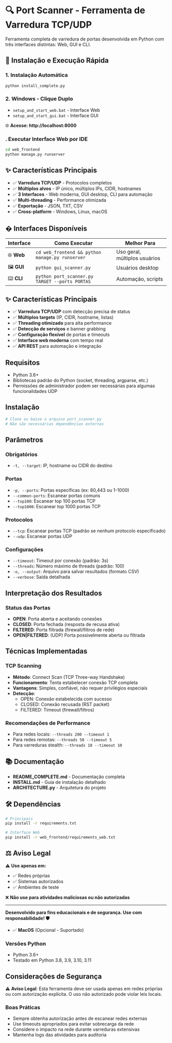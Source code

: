 # 🔍 Port Scanner - Ferramenta de Varredura TCP/UDP

Ferramenta completa de varredura de portas desenvolvida em Python com três interfaces distintas: Web, GUI e CLI.

## 🚀 Instalação e Execução Rápida

### 1. Instalação Automática
```bash
python install_complete.py
```

### 2. Windows - Clique Duplo
- `setup_and_start_web.bat` - Interface Web
- `setup_and_start_gui.bat` - Interface GUI

🌐 **Acesse: http://localhost:8000**

### . Executar Interface Web por IDE
```bash
cd web_frontend
python manage.py runserver
```

## ✨ Características Principais

- ✅ **Varredura TCP/UDP** - Protocolos completos
- ✅ **Múltiplos alvos** - IP único, múltiplos IPs, CIDR, hostnames  
- ✅ **3 Interfaces** - Web moderna, GUI desktop, CLI para automação
- ✅ **Multi-threading** - Performance otimizada
- ✅ **Exportação** - JSON, TXT, CSV
- ✅ **Cross-platform** - Windows, Linux, macOS

## � Interfaces Disponíveis

| Interface | Como Executar | Melhor Para |
|-----------|---------------|-------------|
| 🌐 **Web** | `cd web_frontend && python manage.py runserver` | Uso geral, múltiplos usuários |
| 🖼️ **GUI** | `python gui_scanner.py` | Usuários desktop |
| ⌨️ **CLI** | `python port_scanner.py TARGET --ports PORTAS` | Automação, scripts |



## ✨ Características Principais

- ✅ **Varredura TCP/UDP** com detecção precisa de status
- ✅ **Múltiplos targets** (IP, CIDR, hostname, listas)
- ✅ **Threading otimizado** para alta performance  
- ✅ **Detecção de serviços** e banner grabbing
- ✅ **Configuração flexível** de portas e timeouts
- ✅ **Interface web moderna** com tempo real
- ✅ **API REST** para automação e integração

## Requisitos

- Python 3.6+
- Bibliotecas padrão do Python (socket, threading, argparse, etc.)
- Permissões de administrador podem ser necessárias para algumas funcionalidades UDP

## Instalação

```bash
# Clone ou baixe o arquivo port_scanner.py
# Não são necessárias dependências externas
```


## Parâmetros

### Obrigatórios
- `-t, --target`: IP, hostname ou CIDR do destino

### Portas
- `-p, --ports`: Portas específicas (ex: 80,443 ou 1-1000)
- `--common-ports`: Escanear portas comuns
- `--top100`: Escanear top 100 portas TCP
- `--top1000`: Escanear top 1000 portas TCP

### Protocolos
- `--tcp`: Escanear portas TCP (padrão se nenhum protocolo especificado)
- `--udp`: Escanear portas UDP

### Configurações
- `--timeout`: Timeout por conexão (padrão: 3s)
- `--threads`: Número máximo de threads (padrão: 100)
- `-o, --output`: Arquivo para salvar resultados (formato CSV)
- `--verbose`: Saída detalhada

## Interpretação dos Resultados

### Status das Portas

- **OPEN**: Porta aberta e aceitando conexões
- **CLOSED**: Porta fechada (resposta de recusa ativa)
- **FILTERED**: Porta filtrada (firewall/filtros de rede)
- **OPEN|FILTERED**: (UDP) Porta possivelmente aberta ou filtrada

## Técnicas Implementadas

### TCP Scanning
- **Método**: Connect Scan (TCP Three-way Handshake)
- **Funcionamento**: Tenta estabelecer conexão TCP completa
- **Vantagens**: Simples, confiável, não requer privilégios especiais
- **Detecção**: 
  - OPEN: Conexão estabelecida com sucesso
  - CLOSED: Conexão recusada (RST packet)
  - FILTERED: Timeout (firewall/filtros)



### Recomendações de Performance
- Para redes locais: `--threads 200 --timeout 1`
- Para redes remotas: `--threads 50 --timeout 5`
- Para varreduras stealth: `--threads 10 --timeout 10`

## 📚 Documentação

- **README_COMPLETE.md** - Documentação completa
- **INSTALL.md** - Guia de instalação detalhado
- **ARCHITECTURE.py** - Arquitetura do projeto

## 🛠️ Dependências

```bash
# Principais
pip install -r requirements.txt

# Interface Web
pip install -r web_frontend/requirements_web.txt
```

## ⚖️ Aviso Legal

⚠️ **Use apenas em:**
- ✅ Redes próprias
- ✅ Sistemas autorizados  
- ✅ Ambientes de teste

❌ **Não use para atividades maliciosas ou não autorizadas**

---

**Desenvolvido para fins educacionais e de segurança. Use com responsabilidade! 🛡️**
- ✅ **MacOS** (Opcional - Suportado)

### Versões Python
- Python 3.6+
- Testado em Python 3.8, 3.9, 3.10, 3.11

## Considerações de Segurança

⚠️ **Aviso Legal**: Esta ferramenta deve ser usada apenas em redes próprias ou com autorização explícita. O uso não autorizado pode violar leis locais.

### Boas Práticas
- Sempre obtenha autorização antes de escanear redes externas
- Use timeouts apropriados para evitar sobrecarga da rede
- Considere o impacto na rede durante varreduras extensivas
- Mantenha logs das atividades para auditoria








